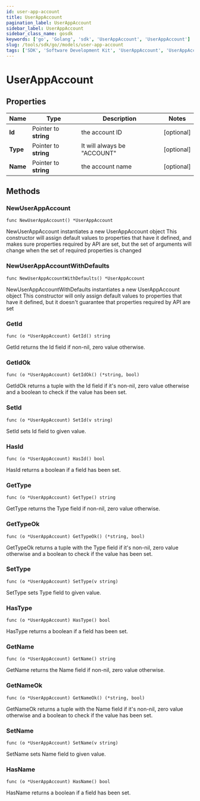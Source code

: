 ```yaml
---
id: user-app-account
title: UserAppAccount
pagination_label: UserAppAccount
sidebar_label: UserAppAccount
sidebar_class_name: gosdk
keywords: ['go', 'Golang', 'sdk', 'UserAppAccount', 'UserAppAccount'] 
slug: /tools/sdk/go//models/user-app-account
tags: ['SDK', 'Software Development Kit', 'UserAppAccount', 'UserAppAccount']
---
```


# UserAppAccount

## Properties

Name | Type | Description | Notes
------------ | ------------- | ------------- | -------------
**Id** | Pointer to **string** | the account ID | [optional] 
**Type** | Pointer to **string** | It will always be \"ACCOUNT\" | [optional] 
**Name** | Pointer to **string** | the account name | [optional] 

## Methods

### NewUserAppAccount

`func NewUserAppAccount() *UserAppAccount`

NewUserAppAccount instantiates a new UserAppAccount object
This constructor will assign default values to properties that have it defined,
and makes sure properties required by API are set, but the set of arguments
will change when the set of required properties is changed

### NewUserAppAccountWithDefaults

`func NewUserAppAccountWithDefaults() *UserAppAccount`

NewUserAppAccountWithDefaults instantiates a new UserAppAccount object
This constructor will only assign default values to properties that have it defined,
but it doesn't guarantee that properties required by API are set

### GetId

`func (o *UserAppAccount) GetId() string`

GetId returns the Id field if non-nil, zero value otherwise.

### GetIdOk

`func (o *UserAppAccount) GetIdOk() (*string, bool)`

GetIdOk returns a tuple with the Id field if it's non-nil, zero value otherwise
and a boolean to check if the value has been set.

### SetId

`func (o *UserAppAccount) SetId(v string)`

SetId sets Id field to given value.

### HasId

`func (o *UserAppAccount) HasId() bool`

HasId returns a boolean if a field has been set.

### GetType

`func (o *UserAppAccount) GetType() string`

GetType returns the Type field if non-nil, zero value otherwise.

### GetTypeOk

`func (o *UserAppAccount) GetTypeOk() (*string, bool)`

GetTypeOk returns a tuple with the Type field if it's non-nil, zero value otherwise
and a boolean to check if the value has been set.

### SetType

`func (o *UserAppAccount) SetType(v string)`

SetType sets Type field to given value.

### HasType

`func (o *UserAppAccount) HasType() bool`

HasType returns a boolean if a field has been set.

### GetName

`func (o *UserAppAccount) GetName() string`

GetName returns the Name field if non-nil, zero value otherwise.

### GetNameOk

`func (o *UserAppAccount) GetNameOk() (*string, bool)`

GetNameOk returns a tuple with the Name field if it's non-nil, zero value otherwise
and a boolean to check if the value has been set.

### SetName

`func (o *UserAppAccount) SetName(v string)`

SetName sets Name field to given value.

### HasName

`func (o *UserAppAccount) HasName() bool`

HasName returns a boolean if a field has been set.


